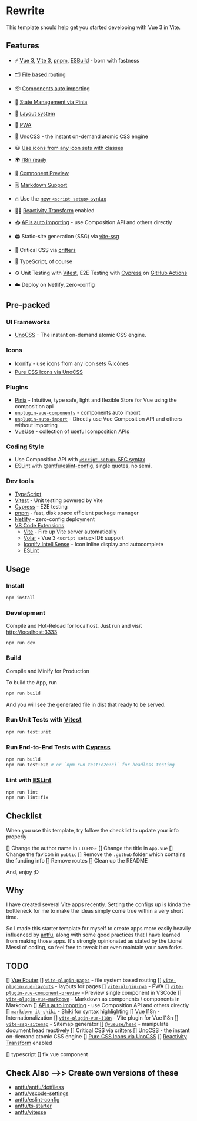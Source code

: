 # Rewrite

This template should help get you started developing with Vue 3 in Vite.

## Features

- ⚡️ [Vue 3](https://github.com/vuejs/core), [Vite 3](https://github.com/vitejs/vite), [pnpm](https://pnpm.io/), [ESBuild](https://github.com/evanw/esbuild) - born with fastness

- 🗂 [File based routing](./src/pages)

- 📦 [Components auto importing](./src/components)

- 🍍 [State Management via Pinia](https://pinia.vuejs.org/)

- 📑 [Layout system](./src/layouts)

- 📲 [PWA](https://github.com/antfu/vite-plugin-pwa)

- 🎨 [UnoCSS](https://github.com/antfu/unocss) - the instant on-demand atomic CSS engine

- 😃 [Use icons from any icon sets with classes](https://github.com/antfu/unocss/tree/main/packages/preset-icons)

- 🌍 [I18n ready](./locales)

- 🔎 [Component Preview](https://github.com/johnsoncodehk/vite-plugin-vue-component-preview)

- 🗒 [Markdown Support](https://github.com/antfu/vite-plugin-vue-markdown)

- 🔥 Use the [new `<script setup>` syntax](https://github.com/vuejs/rfcs/pull/227)

- 🤙🏻 [Reactivity Transform](https://vuejs.org/guide/extras/reactivity-transform.html) enabled

- 📥 [APIs auto importing](https://github.com/antfu/unplugin-auto-import) - use Composition API and others directly

- 🖨 Static-site generation (SSG) via [vite-ssg](https://github.com/antfu/vite-ssg)

- 🦔 Critical CSS via [critters](https://github.com/GoogleChromeLabs/critters)

- 🦾 TypeScript, of course

- ⚙️ Unit Testing with [Vitest](https://github.com/vitest-dev/vitest), E2E Testing with [Cypress](https://cypress.io/) on [GitHub Actions](https://github.com/features/actions)

- ☁️ Deploy on Netlify, zero-config

## Pre-packed

### UI Frameworks

- [UnoCSS](https://github.com/antfu/unocss) - The instant on-demand atomic CSS engine.

### Icons

- [Iconify](https://iconify.design) - use icons from any icon sets [🔍Icônes](https://icones.netlify.app/)
- [Pure CSS Icons via UnoCSS](https://github.com/antfu/unocss/tree/main/packages/preset-icons)

### Plugins

- [Pinia](https://pinia.vuejs.org) - Intuitive, type safe, light and flexible Store for Vue using the composition api
- [`unplugin-vue-components`](https://github.com/antfu/unplugin-vue-components) - components auto import
- [`unplugin-auto-import`](https://github.com/antfu/unplugin-auto-import) - Directly use Vue Composition API and others without importing
- [VueUse](https://github.com/antfu/vueuse) - collection of useful composition APIs

### Coding Style

- Use Composition API with [`<script setup>` SFC syntax](https://github.com/vuejs/rfcs/pull/227)
- [ESLint](https://eslint.org/) with [@antfu/eslint-config](https://github.com/antfu/eslint-config), single quotes, no semi.

### Dev tools

- [TypeScript](https://www.typescriptlang.org/)
- [Vitest](https://github.com/vitest-dev/vitest) - Unit testing powered by Vite
- [Cypress](https://cypress.io/) - E2E testing
- [pnpm](https://pnpm.js.org/) - fast, disk space efficient package manager
- [Netlify](https://www.netlify.com/) - zero-config deployment
- [VS Code Extensions](./.vscode/extensions.json)
  - [Vite](https://marketplace.visualstudio.com/items?itemName=antfu.vite) - Fire up Vite server automatically
  - [Volar](https://marketplace.visualstudio.com/items?itemName=Vue.volar) - Vue 3 `<script setup>` IDE support
  - [Iconify IntelliSense](https://marketplace.visualstudio.com/items?itemName=antfu.iconify) - Icon inline display and autocomplete
  - [ESLint](https://marketplace.visualstudio.com/items?itemName=dbaeumer.vscode-eslint)
  
## Usage

### Install

```sh
npm install
```

### Development

Compile and Hot-Reload for localhost. Just run and visit <http://localhost:3333>

```sh
npm run dev
```

### Build

Compile and Minify for Production

To build the App, run

```sh
npm run build
```

And you will see the generated file in dist that ready to be served.

### Run Unit Tests with [Vitest](https://vitest.dev/)

```sh
npm run test:unit
```

### Run End-to-End Tests with [Cypress](https://www.cypress.io/)

```sh
npm run build
npm run test:e2e # or `npm run test:e2e:ci` for headless testing
```

### Lint with [ESLint](https://eslint.org/)

```sh
npm run lint
npm run lint:fix
```

## Checklist

When you use this template, try follow the checklist to update your info properly

[] Change the author name in `LICENSE`
[] Change the title in `App.vue`
[] Change the favicon in `public`
[] Remove the `.github` folder which contains the funding info
[] Remove routes
[] Clean up the README

And, enjoy ;D

## Why

I have created several Vite apps recently. Setting the configs up is kinda the bottleneck for me to make the ideas simply come true within a very short time.

So I made this starter template for myself to create apps more easily heavily influenced by [antfu](https://github.com/antfu/vitesse), along with some good practices that I have learned from making those apps. It's strongly opinionated as stated by the Lionel Messi of coding, so feel free to tweak it or even maintain your own forks.

## TODO

[] [Vue Router](https://github.com/vuejs/router)
  [] [`vite-plugin-pages`](https://github.com/hannoeru/vite-plugin-pages) - file system based routing
  [] [`vite-plugin-vue-layouts`](https://github.com/JohnCampionJr/vite-plugin-vue-layouts) - layouts for pages
[] [`vite-plugin-pwa`](https://github.com/antfu/vite-plugin-pwa) - PWA
[] [`vite-plugin-vue-component-preview`](https://github.com/johnsoncodehk/vite-plugin-vue-component-preview) - Preview single component in VSCode
[] [`vite-plugin-vue-markdown`](https://github.com/antfu/vite-plugin-vue-markdown) - Markdown as components / components in Markdown
[] [APIs auto importing](https://github.com/antfu/unplugin-auto-import) - use Composition API and others directly
[] [`markdown-it-shiki`](https://github.com/antfu/markdown-it-shiki) - [Shiki](https://github.com/shikijs/shiki) for syntax highlighting
[] [Vue I18n](https://github.com/intlify/vue-i18n-next) - Internationalization
[] [`vite-plugin-vue-i18n`](https://github.com/intlify/bundle-tools/tree/main/packages/vite-plugin-vue-i18n) - Vite plugin for Vue I18n
[] [`vite-ssg-sitemap`](https://github.com/jbaubree/vite-ssg-sitemap) - Sitemap generator
[] [`@vueuse/head`](https://github.com/vueuse/head) - manipulate document head reactively
[] Critical CSS via [critters](https://github.com/GoogleChromeLabs/critters)
[] [UnoCSS](https://github.com/antfu/unocss) - the instant on-demand atomic CSS engine
[] [Pure CSS Icons via UnoCSS](https://github.com/antfu/unocss/tree/main/packages/preset-icons)
[] [Reactivity Transform](https://vuejs.org/guide/extras/reactivity-transform.html) enabled

[] typescript
[] fix vue component

## Check Also -->> Create own versions of these

- [antfu/antfu/dotfiless](https://vuejs.org/guide/extras/reactivity-transform.html)
- [antfu/vscode-settings](https://vuejs.org/guide/extras/reactivity-transform.html)
- [antfu/eslint-config](https://vuejs.org/guide/extras/reactivity-transform.html)
- [antfu/ts-starter](https://vuejs.org/guide/extras/reactivity-transform.html)
- [antfu/vitesse](https://vuejs.org/guide/extras/reactivity-transform.html)
